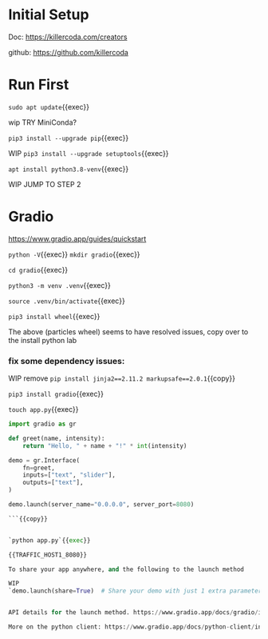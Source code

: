 
# Initial Setup

Doc: https://killercoda.com/creators

github: https://github.com/killercoda

# Run First

`sudo apt update`{{exec}}

wip TRY MiniConda? 

`pip3 install --upgrade pip`{{exec}}

WIP   `pip3 install --upgrade setuptools`{{exec}}

`apt install python3.8-venv`{{exec}}


WIP JUMP TO STEP 2

# Gradio

https://www.gradio.app/guides/quickstart





`python -V`{{exec}}
`mkdir gradio`{{exec}}

`cd gradio`{{exec}}

`python3 -m venv .venv`{{exec}}

`source .venv/bin/activate`{{exec}}

`pip3 install wheel`{{exec}}

The above (particles wheel) seems to have resolved issues, copy over to the install python lab

### fix some dependency issues:
WIP remove `pip install jinja2==2.11.2 markupsafe==2.0.1`{{copy}}

`pip3 install gradio`{{exec}}

`touch app.py`{{exec}}

```python
import gradio as gr

def greet(name, intensity):
    return "Hello, " + name + "!" * int(intensity)

demo = gr.Interface(
    fn=greet,
    inputs=["text", "slider"],
    outputs=["text"],
)

demo.launch(server_name="0.0.0.0", server_port=8080)

```{{copy}}


`python app.py`{{exec}}

{{TRAFFIC_HOST1_8080}}

To share your app anywhere, and the following to the launch method

WIP
`demo.launch(share=True)  # Share your demo with just 1 extra parameter`{{exec}}


API details for the launch method. https://www.gradio.app/docs/gradio/interface#interface-launch

More on the python client: https://www.gradio.app/docs/python-client/introduction



